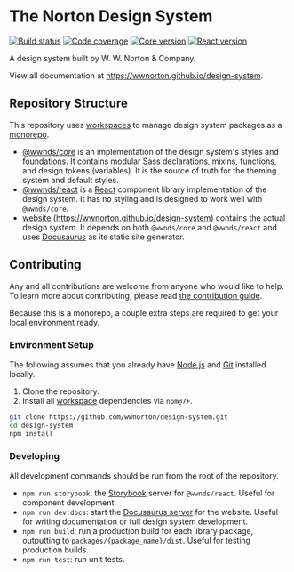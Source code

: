 # The Norton Design System

[![Build status](https://img.shields.io/github/checks-status/wwnorton/design-system/main?label=Checks)](https://github.com/wwnorton/design-system/actions?query=workflow%3AIntegration+branch%3Amain)
[![Code coverage](https://img.shields.io/codecov/c/github/wwnorton/design-system?label=Coverage&token=UFQXP4Y1IB)](https://codecov.io/gh/wwnorton/design-system)
[![Core version](https://img.shields.io/npm/v/@wwnds/core?label=%40wwnds%2Fcore)](https://www.npmjs.com/package/@wwnds/core)
[![React version](https://img.shields.io/npm/v/@wwnds/react?label=%40wwnds%2Freact)](https://www.npmjs.com/package/@wwnds/react)

A design system built by W. W. Norton & Company.

View all documentation at https://wwnorton.github.io/design-system.

## Repository Structure

This repository uses [workspaces](https://docs.npmjs.com/cli/v7/using-npm/workspaces) to manage design system packages as a [monorepo](https://en.wikipedia.org/wiki/Monorepo).

- [@wwnds/core](packages/core) is an implementation of the design system's styles and [foundations](https://wwnorton.github.io/design-system/docs/foundations).
  It contains modular [Sass](https://sass-lang.com/) declarations, mixins, functions, and design tokens (variables).
  It is the source of truth for the theming system and default styles.
- [@wwnds/react](packages/react) is a [React](https://reactjs.org/) component library implementation of the design system.
  It has no styling and is designed to work well with `@wwnds/core`.
- [website](website) (https://wwnorton.github.io/design-system) contains the actual design system.
  It depends on both `@wwnds/core` and `@wwnds/react` and uses [Docusaurus](https://v2.docusaurus.io/) as its static site generator.

## Contributing

Any and all contributions are welcome from anyone who would like to help.
To learn more about contributing, please read [the contribution guide](CONTRIBUTING.md).

Because this is a monorepo, a couple extra steps are required to get your local environment ready.

### Environment Setup

The following assumes that you already have [Node.js](https://nodejs.org/en/) and [Git](https://git-scm.com/) installed locally.

1. Clone the repository.
2. Install all [workspace](https://docs.npmjs.com/cli/v7/using-npm/workspaces) dependencies via `npm@7+`.

```sh
git clone https://github.com/wwnorton/design-system.git
cd design-system
npm install
```

### Developing

All development commands should be run from the root of the repository.

- `npm run storybook`: the [Storybook](https://storybook.js.org/) server for `@wwnds/react`.
  Useful for component development.
- `npm run dev:docs`: start the [Docusaurus server](https://v2.docusaurus.io/docs/cli) for the website.
  Useful for writing documentation or full design system development.
- `npm run build`: run a production build for each library package, outputting to `packages/{package_name}/dist`.
  Useful for testing production builds.
- `npm run test`: run unit tests.
